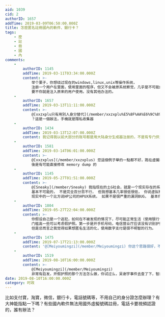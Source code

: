 ```yaml
---
aid: 1039
cid: 2
authorID: 1657
addTime: 2019-03-09T06:50:00.000Z
title: 怎麼匿名註冊國內的軟件、銀行卡？
tags:
    - 麼
    - 註
    - 冊
    - 國
    - 內
comments:
    -
        authorID: 1145
        addTime: 2019-03-11T03:34:00.000Z
        content: >-
            举个栗子，你想绕过现在的windows,linux,unix等操作系统，
            注册一个用户在里面，使用里面的程序，但又不会被原系统察觉，几乎是不可能的， 要不你就是新建一个用户，
            要不你就是注入原来的用户使用。没有其他办法的。
    -
        authorID: 1657
        addTime: 2019-03-13T11:11:00.000Z
        content: >-
            @[xxzxplu只有用別人身分替代](/member/xxzxplu%E5%8F%AA%E6%9C%89%E7%94%A8%E5%88%A5%E4%BA%BA%E8%BA%AB%E5%88%86%E6%9B%BF%E4%BB%A3)
            ？這是一個辦法，手機就是隱私收集器
    -
        authorID: 1434
        addTime: 2019-03-13T12:07:00.000Z
        content: 我记得我以前大部分的账号都是用大陆身分生成器注册的，不是有专门供注册账号的分享手机号短信接收平台吗，我记得以前也是那样操作。
    -
        authorID: 1581
        addTime: 2019-03-14T06:01:00.000Z
        content: >-
            @[xxzxplus](/member/xxzxplus) 您這個例子舉的一點都不好，跑在虛擬機裡的系統 suspend
            後是有可能直接修改 memory dump 的
    -
        authorID: 1145
        addTime: 2019-05-27T01:51:00.000Z
        content: >-
            @[Sneaky](/member/Sneaky) 我指现在的土G社会，就是一个现实存在的系统，如果你想绕过一个现实的系统，
            基本不可能的， 不是完全百分百不行， 但我想基本几率很低很低， 你说虚拟机可以修改，如果是一个UNIX的系统，就虚拟 不出来了吧。
            现实中的一个比方说HP公司的HPUX系统， 如果不是很严重的漏洞BUG， 基本你绕过去再里面内建一个USER，几乎不可能。
    -
        authorID: 1804
        addTime: 2019-05-27T22:04:00.000Z
        content: >-
            你假设自己是一个逃犯，如何在不被发现的情况下，尽可能正常生活（使用银行卡、微信、支付宝等等）？ 参考一下吴谢宇，用三和大神的身份证。
            门槛高一些可以考虑假护照。第一步是开手机号码，电信营业厅应该没有识别护照真伪的能力，凭借手机号码就可以开淘宝、微信了。开银行账户可能需要中国签证和住址，如果被查出来了，这一步很可能会惊动公安。
            但是总而言之我觉得如果想匿名生活的化，使用数字支付是很不明智的行为。
    -
        authorID: 1475
        addTime: 2019-07-17T21:13:00.000Z
        content: '@[Meiyoumingzi](/member/Meiyoumingzi) 你这个思路很好，不过最好不用墙内服务才好。'
    -
        authorID: 1519
        addTime: 2019-08-10T16:00:00.000Z
        content: >-
            @[Meiyoumingzi](/member/Meiyoumingzi)
            非常有启发，开假护照的那个方法怎么做，你试过么，吴谢宇事件去查了下，智商挺高，可惜了
date: 2019-08-10T16:00:00.000Z
category: 时政
---
```


比如支付寶，淘寶，微信，銀行卡，電話號碼等，不用自己的身分證怎麼辦理？有大神能指點一下嗎？有些國內軟件無法用國外虛擬號碼註冊，電話卡要視頻認證的，誰有辦法？

